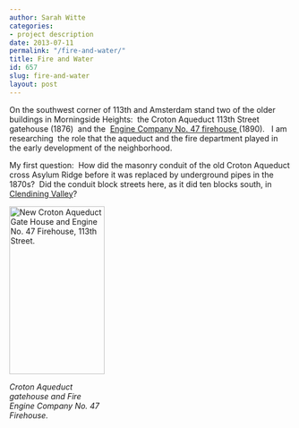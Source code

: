 ```yaml
---
author: Sarah Witte
categories:
- project description
date: 2013-07-11
permalink: "/fire-and-water/"
title: Fire and Water
id: 657
slug: fire-and-water
layout: post
---
```

On the southwest corner of 113th and Amsterdam stand two of the older
  buildings in Morningside Heights:  the Croton Aqueduct 113th Street gatehouse (1876) 
  and the  <a href="http://neighborhoodpreservationcenter.org/db/bb_files/77-FIREENGINECO47.pdf">Engine
  Company No. 47 firehouse </a>(1890).   I am researching  the role that the aqueduct
  and the fire department played in the early development of the neighborhood.

My first question:  How did the masonry conduit of the old Croton Aqueduct cross Asylum
  Ridge before it was replaced by underground pipes in the 1870s?  Did the conduit
  block streets here, as it did ten blocks south, in <a href="http://collections.mcny.org/Collection/Croton%20Aqueduct%20at%20Glendinning%20Valley-2F3XC58EG2IY.html">Clendining
  Valley</a>?

<a href="{{ '/wp-content/uploads/2013/07/firehouse-170x300.jpg' | relative_url }}">
  <img class="size-medium wp-image-659" alt="New Croton Aqueduct Gate House and Engine
  No. 47 Firehouse, 113th Street. " src="{{ '/wp-content/uploads/2013/07/firehouse-170x300.jpg' | relative_url }}"
  width="170" height="300" /></a>
  <div style="width:170"><p><em>Croton Aqueduct gatehouse and Fire Engine Company
  No. 47 Firehouse.</em></p></div>
